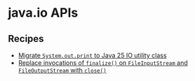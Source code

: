 # java.io APIs

## Recipes

* [Migrate `System.out.print` to Java 25 IO utility class](./replacesystemoutwithioprint.md)
* [Replace invocations of `finalize()` on `FileInputStream` and `FileOutputStream` with `close()`](./replacefileinoroutputstreamfinalizewithclose.md)



